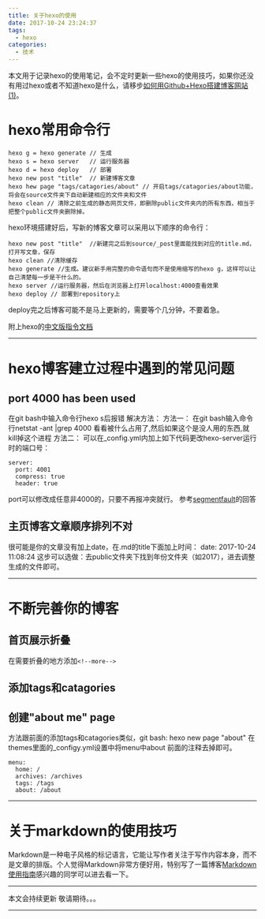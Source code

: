 ```yaml
---
title: 关于hexo的使用
date: 2017-10-24 23:24:37
tags:
  - hexo
categories:
  - 技术
---
```

本文用于记录hexo的使用笔记，会不定时更新一些hexo的使用技巧，如果你还没有用过hexo或者不知道hexo是什么，请移步[如何用Github+Hexo搭建博客网站(1)](https://liangmp.github.io/2017/10/31/hexoBlog/)。
<!--more-->

# hexo常用命令行
```
hexo g = hexo generate // 生成
hexo s = hexo server   // 运行服务器
hexo d = hexo deploy   // 部署
hexo new post "title"  // 新建博客文章
hexo hew page "tags/catagories/about" // 开启tags/catagories/about功能，将会在source文件夹下自动新建相应的文件夹和文件
hexo clean // 清除之前生成的静态网页文件，即删除public文件夹内的所有东西，相当于把整个public文件夹删除掉。
```

hexo环境搭建好后，写新的博客文章可以采用以下顺序的命令行：
```
hexo new post "title"  //新建完之后到source/_post里面能找到对应的title.md，打开写文章，保存
hexo clean //清除缓存
hexo generate //生成。建议新手用完整的命令语句而不是使用缩写的hexo g，这样可以让自己清楚每一步是干什么的。
hexo server //运行服务器，然后在浏览器上打开localhost:4000查看效果
hexo deploy // 部署到repository上
```
deploy完之后博客可能不是马上更新的，需要等个几分钟，不要着急。

附上hexo的[中文版指令文档](https://hexo.io/zh-cn/docs/commands.html)

---

# hexo博客建立过程中遇到的常见问题
## port 4000 has been used
在git bash中输入命令行hexo s后报错
解决方法：
方法一：
在git bash输入命令行netstat -ant |grep 4000 
看看被什么占用了,然后如果这个是没人用的东西,就kill掉这个进程
方法二：
可以在_config.yml内加上如下代码更改hexo-server运行时的端口号：
```
server:
  port: 4001
  compress: true
  header: true
```
port可以修改成任意非4000的，只要不再报冲突就行。
参考[segmentfault](https://segmentfault.com/q/1010000008546859)的回答

## 主页博客文章顺序排列不对
很可能是你的文章没有加上date，在.md的title下面加上时间：
date: 2017-10-24 11:08:24
这步可以选做：去public文件夹下找到年份文件夹（如2017），进去调整生成的文件即可。

---

# 不断完善你的博客
## 首页展示折叠
在需要折叠的地方添加`<!--more-->`

## 添加tags和catagories

## 创建"about me" page
方法跟前面的添加tags和catagories类似，git bash: hexo new page "about"
在themes里面的_configy.yml设置中将menu中about 前面的注释去掉即可。
```
menu:
  home: /
  archives: /archives
  tags: /tags
  about: /about
```

---

# 关于markdown的使用技巧
Markdown是一种电子风格的标记语言，它能让写作者关注于写作内容本身，而不是文章的排版。个人觉得Markdown非常方便好用，特别写了一篇博客[Markdown使用指南](https://liangmp.github.io/2017/10/28/markdown/#more)感兴趣的同学可以进去看一下。



*******************************
本文会持续更新
敬请期待。。。
*******************************
